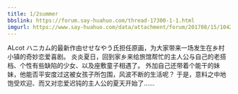 ```yaml
---
title: 1/2summer
bbslink: https://forum.say-huahuo.com/thread-17300-1-1.html
imgurl: https://www.say-huahuo.com/data/attachment/forum/201708/15/104246pjg52p3jbfz3g3l5.bmp
---
```


ALcot ハニカム的最新作由せせなやう氏担任原画，为大家带来一场发生在乡村小镇的奇妙恋爱喜剧。
炎炎夏日，回到家乡来给旅馆帮忙的主人公与自己的老搭档、个性有些缺陷的少女、以及座敷童子相遇了。
外加自己还带着个能干的妹妹，他能否平安度过这被女孩子所包围，风波不断的生活呢？
于是，意料之中地饱受欢迎、而又对恋爱迟钝的主人公的夏天开始了……<!--more-->
